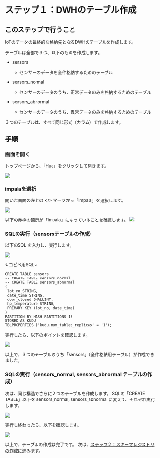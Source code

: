 # ステップ１：DWHのテーブル作成

## このステップで行うこと

IoTのデータの最終的な格納先となるDWHのテーブルを作成します。

テーブルは全部で３つ、以下のものを作成します。

- sensors
  - センサーのデータを全件格納するためのテーブル


- sensors_normal
  - センサーのデータのうち、正常データのみを格納するためのテーブル


- sensors_abnormal
  - センサーのデータのうち、異常データのみを格納するためのテーブル


３つのテーブルは、すべて同じ形式（カラム）で作成します。

## 手順

### 画面を開く

トップページから、「Hue」をクリックして開きます。

![](screenshots_lab01/Hue_open.png "")

### impalaを選択

開いた画面の左上の </> マークから「impala」を選択します。

![](screenshots_lab01/select_impala.png "")

以下の赤枠の箇所が「impala」になっていることを確認します。
![](screenshots_lab01/impala_selected.png "")

### SQLの実行（sensorsテーブルの作成）

以下のSQL を入力し、実行します。

![](screenshots_lab01/SQL.png "")

↓コピペ用SQL↓
```commandline
CREATE TABLE sensors
-- CREATE TABLE sensors_normal
-- CREATE TABLE sensors_abnormal
(
 lot_no STRING,
 date_time STRING,
 door_closed SMALLINT,
 hp_temperature STRING,
 PRIMARY KEY (lot_no, date_time)
)
PARTITION BY HASH PARTITIONS 16
STORED AS KUDU
TBLPROPERTIES ('kudu.num_tablet_replicas' = '1');

```

実行したら、以下のポイントを確認します。

![](screenshots_lab01/SQL_confirm.png "")

以上で、３つのテーブルのうち「sensors」（全件格納用テーブル）が作成できました。

### SQLの実行（sensors_normal, sensors_abnormal テーブルの作成）

次は、同じ構造でさらに２つのテーブルを作成します。
SQLの「CREATE TABLE」以下を sensors_normal, sensors_abnormal に変えて、それぞれ実行します。

![](screenshots_lab01/change_SQL.png "")

実行し終わったら、以下を確認します。

![](screenshots_lab01/SQL_confirm2.png "")

以上で、テーブルの作成は完了です。
次は、[ステップ２：スキーマレジストリの作成](lab02_create_schema.md)に進みます。